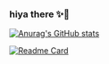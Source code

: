 ### hiya there ✨🌿

[![Anurag's GitHub stats](https://github-readme-stats.vercel.app/api?username=jasmineke&show_icons=true&title_color=98705C&icon_color=98705C&text_color=D2A083)](https://github.com/anuraghazra/github-readme-stats)

[![Readme Card](https://github-readme-stats.vercel.app/api/pin/?username=jasmineke&repo=jasmineke.github.io&title_color=AEBF99&icon_color=AEBF99&text_color=C7DDA8)](https://github.com/jasmineke/jasmineke.github.io)

<!--
**jasmineke/jasmineke** is a ✨ _special_ ✨ repository because its `README.md` (this file) appears on your GitHub profile.

Here are some ideas to get you started:

- 🔭 I’m currently working on ...
- 🌱 I’m currently learning ...
- 👯 I’m looking to collaborate on ...
- 🤔 I’m looking for help with ...
- 💬 Ask me about ...
- 📫 How to reach me: ...
- 😄 Pronouns: ...
- ⚡ Fun fact: ...
-->

